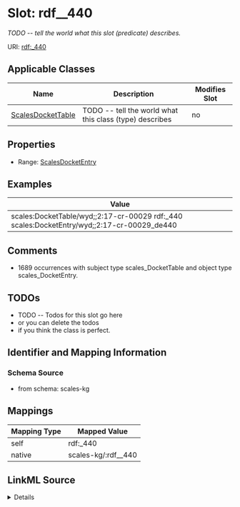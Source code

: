 

# Slot: rdf__440


_TODO -- tell the world what this slot (predicate) describes._





URI: [rdf:_440](http://www.w3.org/1999/02/22-rdf-syntax-ns#_440)



<!-- no inheritance hierarchy -->





## Applicable Classes

| Name | Description | Modifies Slot |
| --- | --- | --- |
| [ScalesDocketTable](../classes/ScalesDocketTable.md) | TODO -- tell the world what this class (type) describes |  no  |







## Properties

* Range: [ScalesDocketEntry](../classes/ScalesDocketEntry.md)






## Examples

| Value |
| --- |
| scales:DocketTable/wyd;;2:17-cr-00029 rdf:_440 scales:DocketEntry/wyd;;2:17-cr-00029_de440 |

## Comments

* 1689 occurrences with subject type scales_DocketTable and object type scales_DocketEntry.

## TODOs

* TODO -- Todos for this slot go here
* or you can delete the todos
* if you think the class is perfect.

## Identifier and Mapping Information







### Schema Source


* from schema: scales-kg




## Mappings

| Mapping Type | Mapped Value |
| ---  | ---  |
| self | rdf:_440 |
| native | scales-kg/:rdf__440 |




## LinkML Source

<details>
```yaml
name: rdf__440
description: TODO -- tell the world what this slot (predicate) describes.
todos:
- TODO -- Todos for this slot go here
- or you can delete the todos
- if you think the class is perfect.
comments:
- 1689 occurrences with subject type scales_DocketTable and object type scales_DocketEntry.
examples:
- value: scales:DocketTable/wyd;;2:17-cr-00029 rdf:_440 scales:DocketEntry/wyd;;2:17-cr-00029_de440
from_schema: scales-kg
rank: 1000
slot_uri: rdf:_440
alias: rdf__440
domain_of:
- scales_DocketTable
range: scales_DocketEntry

```
</details>